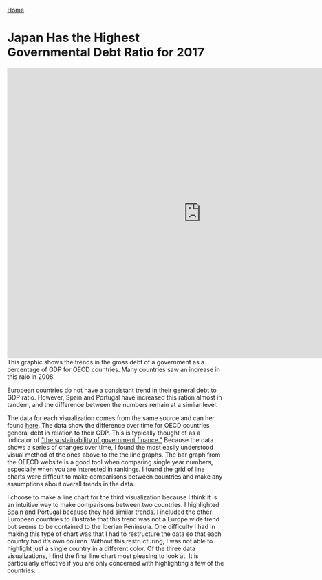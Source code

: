 [Home](/README.md)

# Japan Has the Highest Governmental Debt Ratio for 2017
<iframe src="https://data.oecd.org/chart/69B1" width="900" height="675" style="border: 0" mozallowfullscreen="true" webkitallowfullscreen="true" allowfullscreen="true"><a href="https://data.oecd.org/chart/69B1" target="_blank">OECD Chart: General government debt, Total, % of GDP, Annual, 2017</a></iframe>


<div class="flourish-embed flourish-chart" data-src="visualisation/4274648"><script src="https://public.flourish.studio/resources/embed.js"></script></div>
This graphic shows the trends in the gross debt of a government as a percentage of GDP for OECD countries. Many countries saw an increase in this raio in 2008.


<div class="flourish-embed flourish-chart" data-src="visualisation/4283144"><script src="https://public.flourish.studio/resources/embed.js"></script></div>

European countries do not have a consistant trend in their general debt to GDP  ratio.  However, Spain and Portugal have increased this ration almost in tandem, and the difference between the numbers remain at a simliar level.

The data for each visualization comes from the same source and can her found [here](https://data.oecd.org/gga/general-government-debt.htm).  The data show the difference over time for OECD countries general debt in relation to their GDP.  This is typically thought of as a indicator of ["the sustainability of government finance."](https://data.oecd.org/gga/general-government-debt.htm)  Because the data shows a series of changes over time, I found the most easily understood visual method of the ones above to the the line graphs.  The bar graph from the OEECD website is a good tool when comparing single year numbers, especially when you are interested in rankings.  I found the grid of line charts were difficult to make comparisons between countries and make any assumptions about overall trends in the data.  

I choose to make a line chart for the third visualization because I think it is an intuitive way to make comparisons between two countries.  I highlighted Spain and Portugal because they had similar trends. I included the other European countries to illustrate that this trend was not a Europe wide trend but seems to be contained to the Iberian Peninsula. One difficulty I had in making this type of chart was that I had to restructure the data so that each country had it’s own column.  Without this restructuring, I was not able to highlight just a single country in a different color.  Of the three data visualizations, I find the final line chart most pleasing to look at.  It is particularly effective if you are only concerned with highlighting a few of the countries.
